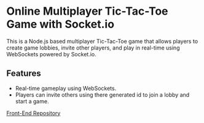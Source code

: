 # Online Multiplayer Tic-Tac-Toe Game with Socket.io

This is a Node.js based multiplayer Tic-Tac-Toe game that allows players to create game lobbies, invite other players, and play in real-time using WebSockets powered by Socket.io.

## Features

- Real-time gameplay using WebSockets.
- Players can invite others using there generated id to join a lobby and start a game.

[Front-End Repository](https://github.com/laktam/tic-tac-toe-online-front-end/)
